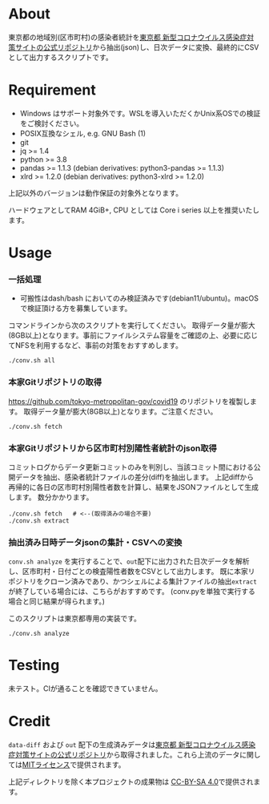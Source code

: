 # About

東京都の地域別(区市町村)の感染者統計を[東京都 新型コロナウイルス感染症対策サイトの公式リポジトリ](https://github.com/tokyo-metropolitan-gov/covid19)から抽出(json)し、日次データに変換、最終的にCSVとして出力するスクリプトです。

# Requirement

* Windows はサポート対象外です。WSLを導入いただくかUnix系OSでの検証をご検討ください。
* POSIX互換なシェル, e.g. GNU Bash (1)
* git
* jq >= 1.4
* python >= 3.8
* pandas >= 1.1.3  (debian derivatives: python3-pandas >= 1.1.3)
* xlrd >= 1.2.0 (debian derivatives: python3-xlrd >= 1.2.0)

上記以外のバージョンは動作保証の対象外となります。

ハードウェアとしてRAM 4GiB+, CPU としては Core i series 以上を推奨いたします。

# Usage

### 一括処理 

* 可搬性はdash/bash においてのみ検証済みです(debian11/ubuntu)。macOSで検証頂ける方を募集しています。

コマンドラインから次のスクリプトを実行してください。
取得データ量が膨大(8GB以上)となります。事前にファイルシステム容量をご確認の上、必要に応じてNFSを利用するなど、事前の対策をおすすめします。

```
./conv.sh all
```

### 本家Gitリポジトリの取得

https://github.com/tokyo-metropolitan-gov/covid19 のリポジトリを複製します。
取得データ量が膨大(8GB以上)となります。ご注意ください。


```
./conv.sh fetch
```


### 本家Gitリポジトリから区市町村別陽性者統計のjson取得

コミットログからデータ更新コミットのみを判別し、当該コミット間における公開データを抽出、感染者統計ファイルの差分(diff)を抽出します。
上記diffから再帰的に各日の区市町村別陽性者数を計算し、結果をJSONファイルとして生成します。
数分かかります。

```
./conv.sh fetch   # <--(取得済みの場合不要)
./conv.sh extract
```

### 抽出済み日時データjsonの集計・CSVへの変換

`conv.sh analyze` を実行することで、`out`配下に出力された日次データを解析し、区市町村・日付ごとの検査陽性者数をCSVとして出力します。
既に本家リポジトリをクローン済みであり、かつシェルによる集計ファイルの抽出`extract`が終了している場合には、こちらがおすすめです。
(conv.pyを単独で実行する場合と同じ結果が得られます。)

このスクリプトは東京都専用の実装です。

```
./conv.sh analyze
```


# Testing

未テスト。CIが通ることを確認できていません。

# Credit

`data-diff` および `out` 配下の生成済みデータは[東京都 新型コロナウイルス感染症対策サイトの公式リポジトリ](https://github.com/tokyo-metropolitan-gov/covid19)から取得されました。これら上流のデータに関しては[MITライセンス](https://github.com/tokyo-metropolitan-gov/covid19/blob/development/LICENSE.txt)で提供されます。

上記ディレクトリを除く本プロジェクトの成果物は [CC-BY-SA 4.0](LICENSE.md)で提供されます。
